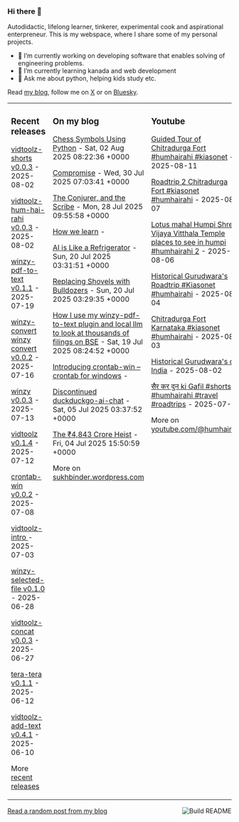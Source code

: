 ### Hi there 👋

<!--
**sukhbinder/sukhbinder** is a ✨ _special_ ✨ repository because its `README.md` (this file) appears on your GitHub profile.
-->

Autodidactic, lifelong learner, tinkerer, experimental cook and aspirational enterpreneur. This is my webspace, where I share some of my personal projects. 

- 🔭 I’m currently working on developing software that enables solving of engineering problems.
- 🌱 I’m currently learning kanada and web development
- 💬 Ask me about python, helping kids study etc.


Read [my blog](https://sukhbinder.wordpress.com/), follow me on [X](https://x.com/aerogeek) or on [Bluesky](https://bsky.app/profile/sukhbinder.bsky.social).



<table><tr><td valign="top" width="33%">

### Recent releases
<!-- recent_releases starts -->
[vidtoolz-shorts v0.0.3](https://github.com/sukhbinder/vidtoolz-shorts/releases/tag/v0.0.3) - 2025-08-02

[vidtoolz-hum-hai-rahi v0.0.3](https://github.com/sukhbinder/vidtoolz-hum-hai-rahi/releases/tag/v0.0.3) - 2025-08-02

[winzy-pdf-to-text v0.1.1](https://github.com/sukhbinder/winzy-pdf-to-text/releases/tag/v0.1.1) - 2025-07-19

[winzy-convert winzy convert v0.0.2](https://github.com/sukhbinder/winzy-convert/releases/tag/v0.0.2) - 2025-07-16

[winzy v0.0.3](https://github.com/sukhbinder/winzy/releases/tag/v0.0.3) - 2025-07-13

[vidtoolz v0.1.4](https://github.com/sukhbinder/vidtoolz/releases/tag/v0.1.4) - 2025-07-12

[crontab-win v0.0.2](https://github.com/sukhbinder/crontab-win/releases/tag/v0.0.2) - 2025-07-08

[vidtoolz-intro ](https://github.com/sukhbinder/vidtoolz-intro/releases/tag/v0.1.1) - 2025-07-03

[winzy-selected-file v0.1.0](https://github.com/sukhbinder/winzy-selected-file/releases/tag/v0.1.0) - 2025-06-28

[vidtoolz-concat v0.0.3](https://github.com/sukhbinder/vidtoolz-concat/releases/tag/v0.0.3a) - 2025-06-27

[tera-tera v0.1.1](https://github.com/sukhbinder/tera-tera/releases/tag/v0.1.1a) - 2025-06-12

[vidtoolz-add-text v0.4.1](https://github.com/sukhbinder/vidtoolz-add-text/releases/tag/v0.4.1) - 2025-06-10
<!-- recent_releases ends -->
More [recent releases](https://github.com/sukhbinder/sukhbinder/blob/master/releases.md)
</td><td valign="top" width="34%">

### On my blog
<!-- blog starts -->
[Chess Symbols Using Python](https://sukhbinder.wordpress.com/2025/08/02/chess-symbols-using-python/) - Sat, 02 Aug 2025 08:22:36 +0000

[Compromise](https://sukhbinder.wordpress.com/2025/07/30/compromise/) - Wed, 30 Jul 2025 07:03:41 +0000

[The Conjurer, and the Scribe](https://sukhbinder.wordpress.com/2025/07/28/the-conjurer-and-the-scribe/) - Mon, 28 Jul 2025 09:55:58 +0000

[How we learn](https://sukhbinder.wordpress.com/2025/07/24/how-we-learn/) - 

[AI is Like a Refrigerator](https://sukhbinder.wordpress.com/2025/07/20/ai-is-like-a-refrigerator/) - Sun, 20 Jul 2025 03:31:51 +0000

[Replacing Shovels with Bulldozers](https://sukhbinder.wordpress.com/2025/07/20/replacing-shovels-with-bulldozers/) - Sun, 20 Jul 2025 03:29:35 +0000

[How I use my winzy-pdf-to-text plugin and local llm to look at thousands of filings on BSE](https://sukhbinder.wordpress.com/2025/07/19/how-i-use-my-winzy-pdf-to-text-plugin-and-local-llm-to-look-at-thousands-of-filings-on-bse/) - Sat, 19 Jul 2025 08:24:52 +0000

[Introducing crontab-win – crontab for windows](https://sukhbinder.wordpress.com/2025/07/08/introducing-crontab-win/) - 

[Discontinued duckduckgo-ai-chat](https://sukhbinder.wordpress.com/2025/07/05/discontinued-duckduckgo-ai-chat/) - Sat, 05 Jul 2025 03:37:52 +0000

[The ₹4,843 Crore Heist](https://sukhbinder.wordpress.com/2025/07/04/the-%e2%82%b94843-crore-heist/) - Fri, 04 Jul 2025 15:50:59 +0000
<!-- blog ends -->
More on [sukhbinder.wordpress.com](https://sukhbinder.wordpress.com/)
</td><td valign="top" width="33%">

### Youtube
<!-- youtube starts -->
[Guided Tour of Chitradurga Fort #humhairahi #kiasonet](https://www.youtube.com/shorts/iEWJ9UTWGRw) - 2025-08-11

[Roadtrip 2 Chitradurga Fort #kiasonet #humhairahi](https://www.youtube.com/shorts/jSoCP1iOYKQ) - 2025-08-07

[Lotus mahal Humpi Shree Vijaya Vitthala Temple places to see in humpi #humhairahi 2](https://www.youtube.com/watch?v=M4-JT3EqUTU) - 2025-08-06

[Historical Gurudwara's Roadtrip  #Kiasonet #humhairahi](https://www.youtube.com/shorts/5NuuzS2GDj0) - 2025-08-04

[Chitradurga Fort Karnataka #kiasonet #humhairahi](https://www.youtube.com/shorts/aK7fLO5J_iQ) - 2025-08-03

[Historical Gurudwara's of India](https://www.youtube.com/shorts/opTn28ZNuOU) - 2025-08-02

[सैर कर दुन ki Gafil #shorts #humhairahi #travel #roadtrips](https://www.youtube.com/shorts/sOJxp5j4DoQ) - 2025-07-30
<!-- youtube ends -->
More on [youtube.com/@humhairahi](https://www.youtube.com/@humhairahi)
</td></tr></table>

<a href="https://github.com/sukhbinder/sukhbinder/actions"><img src="https://github.com/sukhbinder/sukhbinder/workflows/Build%20README/badge.svg" align="right" alt="Build README"></a> <a href="https://sukhbinder.wordpress.com/?random">Read a random post from my blog</a>